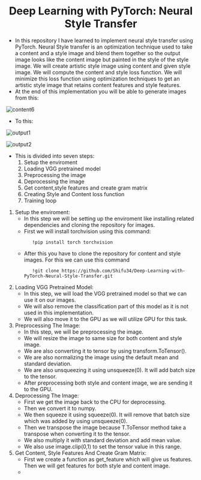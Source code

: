 <H1 align="center">Deep Learning with PyTorch: Neural Style Transfer</H1>

- In this repository I have learned to implement neural style transfer using PyTorch. Neural Style transfer is an optimization technique used to take a content and a style image and blend them together so the output image looks like the content image but painted in the style of the style image. We will create artistic style image using content and given style image. We will compute the content and style loss function. We will minimize this loss function using optimization techniques to get an artistic style image that retains content features and style features.
- At the end of this implementation you will be able to generate images from this:

![content6](https://github.com/Shifu34/Deep-Learning-with-PyTorch-Neural-Style-Transfer/assets/140503589/e3b71436-be2a-4a3b-97b7-5cdbaf214cce)

- To this:
  
![output1](https://github.com/Shifu34/Deep-Learning-with-PyTorch-Neural-Style-Transfer/assets/140503589/373f963b-6d92-4cef-ac86-c094a154ebc4)

![output2](https://github.com/Shifu34/Deep-Learning-with-PyTorch-Neural-Style-Transfer/assets/140503589/60de41f4-e7b5-440f-a871-2f07bd18bbae)

- This is divided into seven steps:
  1. Setup the enviroment
  2. Loading VGG pretrained model
  3. Preprocessing the image
  4. Deprocessing the image
  5. Get content,style features and create gram matrix
  6. Creating Style and Content loss function
  7. Training loop

1. Setup the enviroment:
   - In this step we will be setting up the enviroment like installing related dependencies and cloning the repository for images.
   - First we will install torchvision using this command:
     ```
        !pip install torch torchvision
     ```
   - After this you have to clone the repository for content and style images. For this we can use this command
     ```
        !git clone https://github.com/Shifu34/Deep-Learning-with-PyTorch-Neural-Style-Transfer.git
     ```
2. Loading VGG Pretrained Model:
   - In this step, we will load the VGG pretrained model so that we can use it on our images.
   - We will also remove the classification part of this model as it is not used in this implementation.
   - We will also move it to the GPU as we will utilize GPU for this task.
3. Preprocessing The Image:
   - In this step, we will be preprocessing the image.
   - We will resize the image to same size for both content and style image.
   - We are also converting it to tensor by using transform.ToTensor().
   - We are also normalizing the image using the default mean and standard deviation.
   - We are also unsqueezing it using unsqueeze(0). It will add batch size to the tensor.
   - After preprocessing both style and content image, we are sending it to the GPU.
4. Deprocessing The Image:
   - First we get the image back to the CPU for deprocessing.
   - Then we convert it to numpy.
   - We then squeeze it using squeeze(0). It will remove that batch size which was added by using unsqueeze(0).
   - Then we transpose the image because T.ToTensor method take a transpose when converting it to the tensor.
   - We also multiply it with standard deviation and add mean value.
   - We also use image.clip(0,1) to set the tensor value in this range.
5. Get Content, Style Features And Create Gram Matrix:
   - First we create a function as get_feature which will give us features. Then we will get features for both style and content image.
   - 

